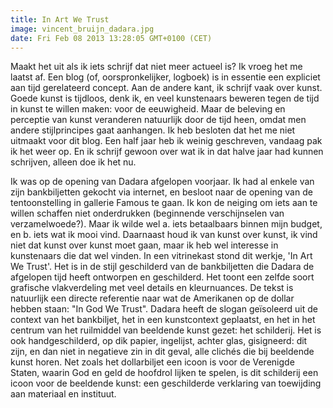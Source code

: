 ```yaml
---
title: In Art We Trust
image: vincent_bruijn_dadara.jpg
date: Fri Feb 08 2013 13:28:05 GMT+0100 (CET)
---
```


Maakt het uit als ik iets schrijf dat niet meer actueel is? Ik vroeg het me laatst af. Een blog (of, oorspronkelijker, logboek) is in essentie een expliciet aan tijd gerelateerd concept. Aan de andere kant, ik schrijf vaak over kunst. Goede kunst is tijdloos, denk ik, en veel kunstenaars beweren tegen de tijd in kunst te willen maken: voor de eeuwigheid. Maar de beleving en perceptie van kunst veranderen natuurlijk door de tijd heen, omdat men andere stijlprincipes gaat aanhangen. Ik heb besloten dat het me niet uitmaakt voor dit blog. Een half jaar heb ik weinig geschreven, vandaag pak ik het weer op. En ik schrijf gewoon over wat ik in dat halve jaar had kunnen schrijven, alleen doe ik het nu.

Ik was op de opening van Dadara afgelopen voorjaar. Ik had al enkele van zijn bankbiljetten gekocht via internet, en besloot naar de opening van de tentoonstelling in gallerie Famous te gaan. Ik kon de neiging om iets aan te willen schaffen niet onderdrukken (beginnende verschijnselen van verzamelwoede?). Maar ik wilde wel a. iets betaalbaars binnen mijn budget, en b. iets wat ik mooi vind. Daarnaast houd ik van kunst over kunst, ik vind niet dat kunst over kunst moet gaan, maar ik heb wel interesse in kunstenaars die dat wel vinden. In een vitrinekast stond dit werkje, 'In Art We Trust'. Het is in de stijl geschilderd van de bankbiljetten die Dadara de afgelopen tijd heeft ontworpen en geschilderd. Het toont een zelfde soort grafische vlakverdeling met veel details en kleurnuances. De tekst is natuurlijk een directe referentie naar wat de Amerikanen op de dollar hebben staan: "In God We Trust". Dadara heeft de slogan geïsoleerd uit de context van het bankbiljet, het in een kunstcontext geplaatst, en het in het centrum van het ruilmiddel van beeldende kunst gezet: het schilderij. Het is ook handgeschilderd, op dik papier, ingelijst, achter glas, gisigneerd: dit zijn, en dan niet in negatieve zin in dit geval, alle clichés die bij beeldende kunst horen. Net zoals het dollarbiljet een icoon is voor de Verenigde Staten, waarin God en geld de hoofdrol lijken te spelen, is dit schilderij een icoon voor de beeldende kunst: een geschilderde verklaring van toewijding aan materiaal en instituut.
